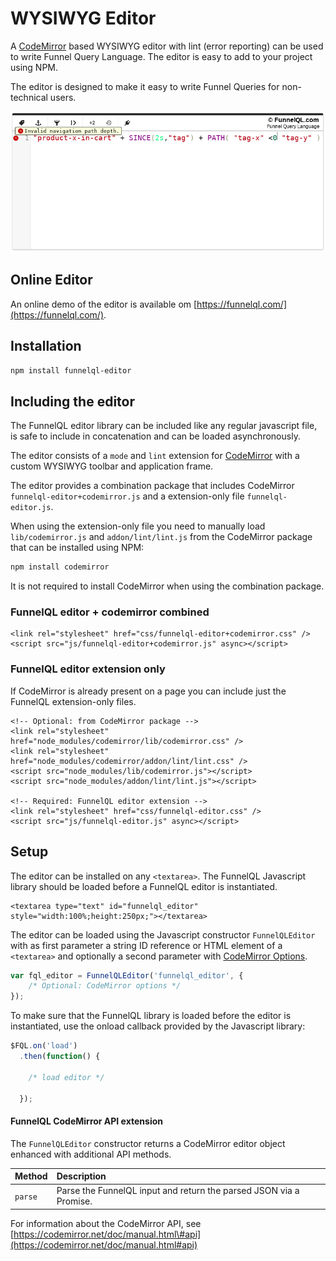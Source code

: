 # WYSIWYG Editor

A [CodeMirror](https://github.com/codemirror/CodeMirror) based WYSIWYG editor with lint \(error reporting\) can be used to write Funnel Query Language. The editor is easy to add to your project using NPM.

The editor is designed to make it easy to write Funnel Queries for non-technical users.

![FunnelQL Editor](./assets/editor.png)

## Online Editor

An online demo of the editor is available om [https://funnelql.com/](https://funnelql.com/).

## Installation

```bash
npm install funnelql-editor
```

## Including the editor

The FunnelQL editor library can be included like any regular javascript file, is safe to include in concatenation and can be loaded asynchronously.

The editor consists of a `mode` and `lint` extension for [CodeMirror](https://github.com/codemirror/CodeMirror) with a custom WYSIWYG toolbar and application frame.

The editor provides a combination package that includes CodeMirror `funnelql-editor+codemirror.js` and a extension-only file `funnelql-editor.js`.

When using the extension-only file you need to manually load `lib/codemirror.js` and `addon/lint/lint.js` from the CodeMirror package that can be installed using NPM:

```bash
npm install codemirror
```

It is not required to install CodeMirror when using the combination package.

### FunnelQL editor + codemirror combined

```markup
<link rel="stylesheet" href="css/funnelql-editor+codemirror.css" />
<script src="js/funnelql-editor+codemirror.js" async></script>
```

### FunnelQL editor extension only

If CodeMirror is already present on a page you can include just the FunnelQL extension-only files.

```markup
<!-- Optional: from CodeMirror package -->
<link rel="stylesheet" href="node_modules/codemirror/lib/codemirror.css" />
<link rel="stylesheet" href="node_modules/codemirror/addon/lint/lint.css" />
<script src="node_modules/lib/codemirror.js"></script>
<script src="node_modules/addon/lint/lint.js"></script>

<!-- Required: FunnelQL editor extension -->
<link rel="stylesheet" href="css/funnelql-editor.css" />
<script src="js/funnelql-editor.js" async></script>
```

## Setup

The editor can be installed on any `<textarea>`. The FunnelQL Javascript library should be loaded before a FunnelQL editor is instantiated.

```markup
<textarea type="text" id="funnelql_editor" style="width:100%;height:250px;"></textarea>
```

The editor can be loaded using the Javascript constructor `FunnelQLEditor` with as first parameter a string ID reference or HTML element of a `<textarea>` and optionally a second parameter with [CodeMirror Options](https://codemirror.net/doc/manual.html#config).

```javascript
var fql_editor = FunnelQLEditor('funnelql_editor', {
    /* Optional: CodeMirror options */
});
```

To make sure that the FunnelQL library is loaded before the editor is instantiated, use the onload callback provided by the Javascript library:

```javascript
$FQL.on('load')
  .then(function() {

	/* load editor */

  });
```

#### FunnelQL CodeMirror API extension

The `FunnelQLEditor` constructor returns a CodeMirror editor object enhanced with additional API methods.

| Method | Description |
| :--- | :--- |
| `parse` | Parse the FunnelQL input and return the parsed JSON via a Promise. |

For information about the CodeMirror API, see [https://codemirror.net/doc/manual.html\#api](https://codemirror.net/doc/manual.html#api)

